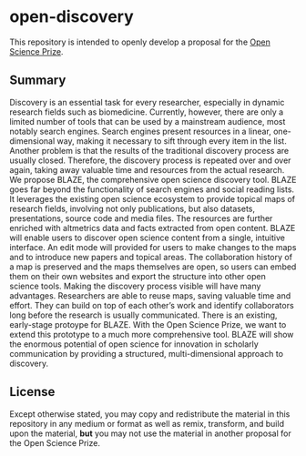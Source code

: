 # open-discovery
This repository is intended to openly develop a proposal for the [Open Science Prize](https://www.openscienceprize.org/).

## Summary
Discovery is an essential task for every researcher, especially in dynamic research fields such as biomedicine. Currently, however, there are only a limited number of tools that can be used by a mainstream audience, most notably search engines. Search engines present resources in a linear, one-dimensional way, making it necessary to sift through every item in the list. Another problem is that the results of the traditional discovery process are usually closed. Therefore, the discovery process is repeated over and over again, taking away valuable time and resources from the actual research.
We propose BLAZE, the comprehensive open science discovery tool. BLAZE goes far beyond the functionality of search engines and social reading lists. It leverages the existing open science ecosystem to provide topical maps of research fields, involving not only publications, but also datasets, presentations, source code and media files. The resources are further enriched with altmetrics data and facts extracted from open content.
BLAZE will enable users to discover open science content from a single, intuitive interface. An edit mode will provided for users to make changes to the maps and to introduce new papers and topical areas. The collaboration history of a map is preserved and the maps themselves are open, so users can embed them on their own websites and export the structure into other open science tools.
Making the discovery process visible will have many advantages. Researchers are able to reuse maps, saving valuable time and effort. They can build on top of each other’s work and identify collaborators long before the research is usually communicated.
There is an existing, early-stage protoype for BLAZE. With the Open Science Prize, we want to extend this prototype to a much more comprehensive tool. 
BLAZE will show the enormous potential of open science for innovation in scholarly communication by providing a structured, multi-dimensional approach to discovery.

## License
Except otherwise stated, you may copy and redistribute the material in this repository in any medium or format as well as remix, transform, and build upon the material, **but** you may not use the material in another proposal for the Open Science Prize.
